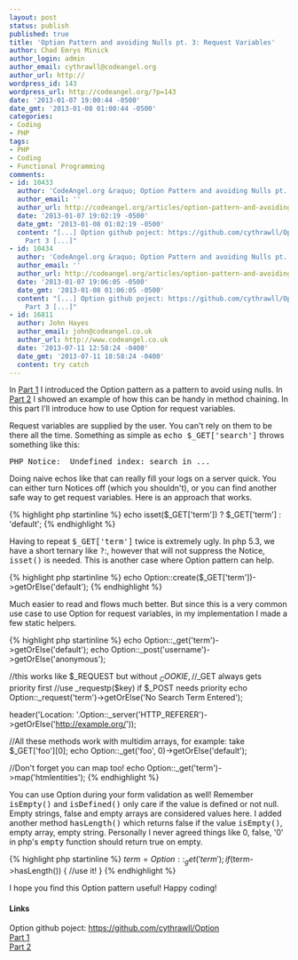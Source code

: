 ```yaml
---
layout: post
status: publish
published: true
title: 'Option Pattern and avoiding Nulls pt. 3: Request Variables'
author: Chad Emrys Minick
author_login: admin
author_email: cythrawll@codeangel.org
author_url: http://
wordpress_id: 143
wordpress_url: http://codeangel.org/?p=143
date: '2013-01-07 19:00:44 -0500'
date_gmt: '2013-01-08 01:00:44 -0500'
categories:
- Coding
- PHP
tags:
- PHP
- Coding
- Functional Programming
comments:
- id: 10433
  author: 'CodeAngel.org &raquo; Option Pattern and avoiding Nulls pt. 2: Method Chaining'
  author_email: ''
  author_url: http://codeangel.org/articles/option-pattern-and-avoiding-nulls-pt-2-method-chaining.html
  date: '2013-01-07 19:02:19 -0500'
  date_gmt: '2013-01-08 01:02:19 -0500'
  content: "[...] Option github poject: https://github.com/cythrawll/Option Part 1
    Part 3 [...]"
- id: 10434
  author: 'CodeAngel.org &raquo; Option Pattern and avoiding Nulls pt. 1: Introduction'
  author_email: ''
  author_url: http://codeangel.org/articles/option-pattern-and-avoiding-nulls-pt-1-introduction.html
  date: '2013-01-07 19:06:05 -0500'
  date_gmt: '2013-01-08 01:06:05 -0500'
  content: "[...] Option github poject: https://github.com/cythrawll/Option Part 2
    Part 3 [...]"
- id: 16811
  author: John Hayes
  author_email: john@codeangel.co.uk
  author_url: http://www.codeangel.co.uk
  date: '2013-07-11 12:58:24 -0400'
  date_gmt: '2013-07-11 18:58:24 -0400'
  content: try catch
---
```

<p>In <a href="/articles/option-pattern-and-avoiding-nulls-pt-1-introduction.html">Part 1</a> I introduced the Option pattern as a pattern to avoid using nulls.  In <a href="/articles/option-pattern-and-avoiding-nulls-pt-2-method-chaining.html">Part 2</a> I showed an example of how this can be handy in method chaining. In this part I'll introduce how to use Option for request variables.</p>

<p>Request variables are supplied by the user. You can't rely on them to be there all the time. Something as simple as <kbd>echo $_GET['search']</kbd> throws something like this:</p>
<pre>
PHP Notice:  Undefined index: search in ...
</pre>
<p>Doing naive echos like that can really fill your logs on a server quick. You can either turn Notices off (which you shouldn't), or you can find another safe way to get request variables.  Here is an approach that works.</p>

{% highlight php startinline %}
  echo isset($_GET['term']) ? $_GET['term'] : 'default';
{% endhighlight %}

<p>Having to repeat <kbd>$_GET['term']</kbd> twice is extremely ugly. In php 5.3, we have a short ternary like <kbd>?</kbd>:, however that will not suppress the Notice, <kbd>isset()</kbd> is needed.  This is another case where Option pattern can help.</p>

{% highlight php startinline %}
  echo Option::create($_GET['term'])->getOrElse('default');
{% endhighlight %}

<p>Much easier to read and flows much better.  But since this is a very common use case to use Option for request variables, in my implementation I made a few static helpers.</p>

{% highlight php startinline %}
  echo Option::_get('term')->getOrElse('default');
  echo Option::_post('username')->getOrElse('anonymous');
  
  //this works like $_REQUEST but without $_COOKIE,
  //$_GET always gets priority first
  //use _requestp($key) if $_POST needs priority
  echo Option::_request('term')->getOrElse('No Search Term Entered');

  header('Location: '.Option::_server('HTTP_REFERER')->getOrElse('http://example.org/'));

  //All these methods work with multidim arrays, for example: take $_GET['foo'][0];
  echo Option::_get('foo', 0)->getOrElse('default');

  //Don't forget you can map too!
  echo Option::_get('term')->map('htmlentities');
{% endhighlight %}

<p>You can use Option during your form validation as well!  Remember <kbd>isEmpty()</kbd> and <kbd>isDefined()</kbd> only care if the value is defined or not null. Empty strings, false and empty arrays are considered values here.  I added another method <kbd>hasLength()</kbd> which returns false if the value <kbd>isEmpty()</kbd>, empty array, empty string.  Personally I never agreed things like 0, false, '0' in php's <kbd>empty</kbd> function should return true on empty.</p>

{% highlight php startinline %}
  $term = Option::_get('term');
  if($term->hasLength()) {
    //use it!
  } 
{% endhighlight %}

<p>I hope you find this Option pattern useful! Happy coding!</p>
<h4>Links</h4>
<p>Option github poject: <a href="https://github.com/cythrawll/Option" target="_blank">https://github.com/cythrawll/Option</a><br />
<a href="/articles/option-pattern-and-avoiding-nulls-pt-1-introduction.html">Part 1</a><br />
<a href="/articles/option-pattern-and-avoiding-nulls-pt-2-method-chaining.html">Part 2</a></p>
